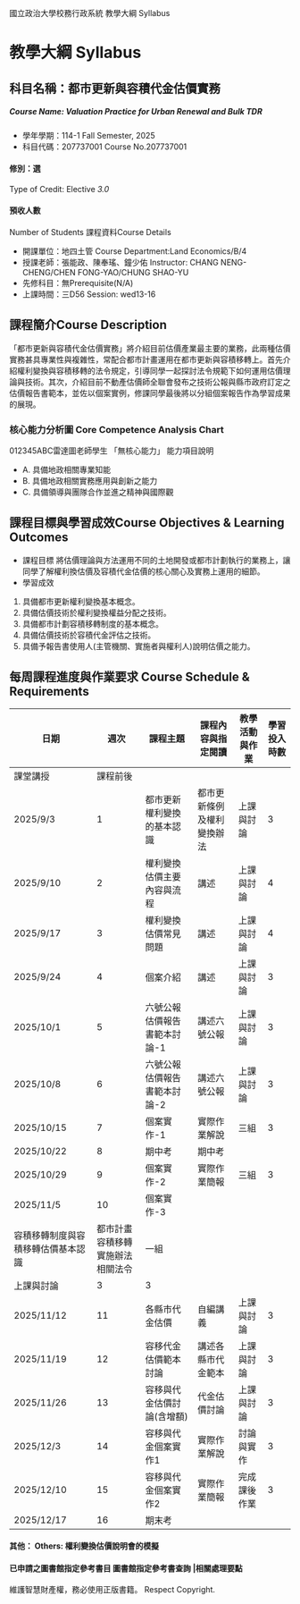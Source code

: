 國立政治大學校務行政系統 教學大綱 Syllabus
# 教學大綱 Syllabus
##  科目名稱：都市更新與容積代金估價實務
#####  Course Name: Valuation Practice for Urban Renewal and Bulk TDR
  * 學年學期：114-1 Fall Semester, 2025 
  * 科目代碼：207737001 Course No.207737001
#### 修別：選
Type of Credit: Elective 
_3.0_
#### 預收人數
Number of Students
課程資料Course Details
  * 開課單位：地四土管 Course Department:Land Economics/B/4 
  * 授課老師：張能政、陳奉瑤、鐘少佑 Instructor: CHANG NENG-CHENG/CHEN FONG-YAO/CHUNG SHAO-YU 
  * 先修科目：無Prerequisite(N/A)
  * 上課時間：三D56 Session: wed13-16
##  課程簡介Course Description
「都市更新與容積代金估價實務」將介紹目前估價產業最主要的業務，此兩種估價實務甚具專業性與複雜性，常配合都市計畫運用在都市更新與容積移轉上。首先介紹權利變換與容積移轉的法令規定，引導同學一起探討法令規範下如何運用估價理論與技術。其次，介紹目前不動產估價師全聯會發布之技術公報與縣市政府訂定之估價報告書範本，並佐以個案實例，修課同學最後將以分組個案報告作為學習成果的展現。
###  核心能力分析圖 Core Competence Analysis Chart
012345ABC雷達圖老師學生
「無核心能力」 
能力項目說明
  * A. 具備地政相關專業知能
  * B. 具備地政相關實務應用與創新之能力
  * C. 具備領導與團隊合作並進之精神與國際觀
##  課程目標與學習成效Course Objectives & Learning Outcomes 
  * 課程目標
將估價理論與方法運用不同的土地開發或都市計劃執行的業務上，讓同學了解權利換估價及容積代金估價的核心關心及實務上運用的細節。
  * 學習成效
  1. 具備都市更新權利變換基本概念。
  2. 具備估價技術於權利變換權益分配之技術。
  3. 具備都市計劃容積移轉制度的基本概念。
  4. 具備估價技術於容積代金評估之技術。
  5. 具備予報告書使用人(主管機關、實施者與權利人)說明估價之能力。
##  每周課程進度與作業要求 Course Schedule & Requirements
日期 | 週次 | 課程主題 | 課程內容與指定閱讀 | 教學活動與作業 | 學習投入時數  
---|---|---|---|---|---  
課堂講授 | 課程前後  
2025/9/3 | 1 | 都市更新權利變換的基本認識 | 都市更新條例及權利變換辦法 | 上課與討論 | 3 | 3  
2025/9/10 | 2 | 權利變換估價主要內容與流程 | 講述 | 上課與討論 | 4 | 4  
2025/9/17 | 3 | 權利變換估價常見問題 | 講述 | 上課與討論 | 4 | 4  
2025/9/24 | 4 | 個案介紹 | 講述 | 上課與討論 | 3 | 3  
2025/10/1 | 5 | 六號公報估價報告書範本討論-1 | 講述六號公報 | 上課與討論 | 3 | 3  
2025/10/8 | 6 | 六號公報估價報告書範本討論-2 | 講述六號公報 | 上課與討論 | 3 | 3  
2025/10/15 | 7 | 個案實作-1 | 實際作業解說 | 三組 | 3 | 3  
2025/10/22 | 8 | 期中考 | 期中考 |  |  |   
2025/10/29 | 9 | 個案實作-2 | 實際作業簡報 | 三組 | 3 | 3  
2025/11/5 | 10 | 個案實作-3  
容積移轉制度與容積移轉估價基本認識 | 都市計畫容積移轉實施辦法相關法令 | 一組  
上課與討論 | 3 | 3  
2025/11/12 | 11 | 各縣市代金估價 | 自編講義 | 上課與討論 | 3 | 3  
2025/11/19 | 12 | 容移代金估價範本討論 | 講述各縣市代金範本 | 上課與討論 | 3 | 3  
2025/11/26 | 13 | 容移與代金估價討論(含增額) | 代金估價討論 | 上課與討論 | 3 | 3  
2025/12/3 | 14 | 容移與代金個案實作1 | 實際作業解說 | 討論與實作 | 3 | 3  
2025/12/10 | 15 | 容移與代金個案實作2 | 實際作業簡報 | 完成課後作業 | 3 | 3  
2025/12/17 | 16 | 期末考 |  |  |  |   
####  其他： Others: 權利變換估價說明會的模擬 
####  已申請之圖書館指定參考書目  圖書館指定參考書查詢 |相關處理要點
維護智慧財產權，務必使用正版書籍。 Respect Copyright.